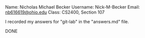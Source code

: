 Name:      Nicholas Michael Becker
Username:  Nick-M-Becker
Email:     nb616619@ohio.edu
Class:     CS2400, Section 107

I recorded my answers for "git-lab" in the "answers.md" file.

DONE
